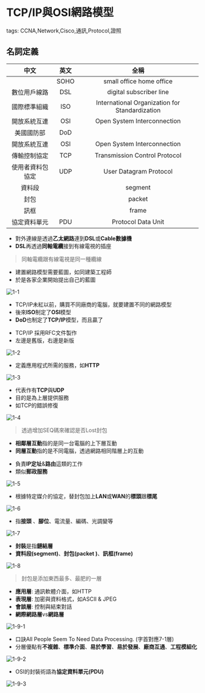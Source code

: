 # TCP/IP與OSI網路模型

tags: CCNA,Network,Cisco,通訊,Protocol,證照

## 名詞定義

|   中文   | 英文 | 全稱|
| :--------: | :--------:| :------: |
|     | SOHO | small office home office|
|  數位用戶線路   | DSL |digital subscriber line |
|  國際標準組織   | ISO|International Organization for Standardization |
|  開放系統互連   | OSI|Open System Interconnection |
|  美國國防部   |DoD | |
|  開放系統互連   | OSI|Open System Interconnection |
|  傳輸控制協定   | TCP|Transmission Control Protocol |
|  使用者資料包協定   | UDP|User Datagram Protocol |
|  資料段   | |segment |
|  封包   | |packet |
|  訊框   | |frame |
|  協定資料單元   | PDU|Protocol Data Unit |

<!--sec data-title="歷史" data-id="1" data-nopdf="true" data-collapse=false ces-->

- 對外連線是透過**乙太網路**連到**DSL**或**Cable數據機**
- **DSL**再透過**同軸電纜**接到有線電視的插座

> 同軸電纜跟有線電視是同一種纜線

- 建置網路模型需要藍圖，如同建築工程師
- 於是各家企業開始提出自己的藍圖

![1-1](images/1-1.jpg)

- TCP/IP未紅以前，購買不同廠商的電腦，就要建置不同的網路模型
- 後來**ISO**制定了**OSI**模型
- **DoD**也制定了**TCP/IP**模型，而且贏了

<!--endsec-->

<!--sec data-title="概觀" data-id="2" data-nopdf="true" data-collapse=false ces-->

- TCP/IP 採用RFC文件製作
- 左邊是舊版，右邊是新版

![1-2](images/1-2.jpg)

<!--endsec-->

<!--sec data-title="TCP/IP應用層" data-id="3" data-nopdf="true" data-collapse=false ces-->

- 定義應用程式所需的服務，如**HTTP**

![1-3](images/1-3.jpg)

<!--endsec-->

<!--sec data-title="TCP/IP傳輸層" data-id="4" data-nopdf="true" data-collapse=false ces-->

- 代表作有**TCP**與**UDP**
- 目的是為上層提供服務
- 如TCP的錯誤修復

![1-4](images/1-4.jpg)

>透過增加SEQ碼來確認是否Lost封包

- **相鄰層互動**指的是同一台電腦的上下層互動
- **同層互動**指的是不同電腦，透過網路相同階層上的互動

<!--endsec-->

<!--sec data-title="TCP/IP網路層" data-id="5" data-nopdf="true" data-collapse=false ces-->

- 負責**IP定址**&**路由**這類的工作
- 類似**郵政服務**

![1-5](images/1-5.jpg)

<!--endsec-->

<!--sec data-title="TCP/IP鏈結層" data-id="6" data-nopdf="true" data-collapse=false ces-->

- 根據特定媒介的協定，替封包加上**LAN**或**WAN**的**標頭**跟**標尾**

![1-6](images/1-6.jpg)

<!--endsec-->

<!--sec data-title="TCP/IP實體層" data-id="7" data-nopdf="true" data-collapse=false ces-->

- 指**接頭** 、**腳位**、電流量、編碼、光調變等

![1-7](images/1-7.jpg)

<!--endsec-->

<!--sec data-title="TCP/IP模型" data-id="8" data-nopdf="true" data-collapse=false ces-->

- **封裝**是指**鏈結層**
- **資料段(segment)**、**封包(packet )**、**訊框(frame)**

![1-8](images/1-8.jpg)

>封包是添加東西最多、最肥的一層

<!--endsec-->

<!--sec data-title="OSI網路模型" data-id="9" data-nopdf="true" data-collapse=false ces-->

- **應用層**: 通訊軟體介面，如HTTP
- **表現層**: 加密與資料格式，如ASCII & JPEG
- **會談層**: 控制與結束對話
- **網際網路層**vs**網路層**

![1-9-1](images/1-9-1.jpg)

- 口訣All People Seem To Need Data Processing. (字首對應7-1層)
- 分層優點有**不複雜**、**標準介面**、**易於學習**、**易於發展**、**廠商互通**、**工程模組化**

![1-9-2](images/1-9-2.jpg)

- OSI的封裝術語為**協定資料單元(PDU)**

![1-9-3](images/1-9-3.jpg)

<!--endsec-->